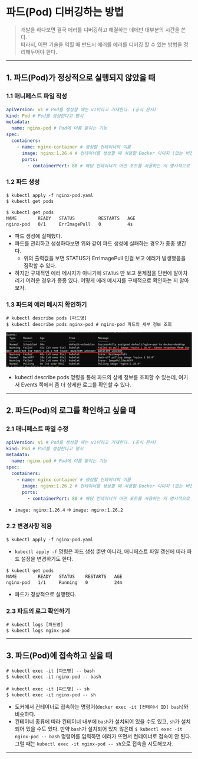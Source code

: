 # 파드(Pod) 디버깅하는 방법

> 개발을 하다보면 결국 에러를 디버깅하고 해결하는 데에만 대부분의 시간을 쓴다.  
> 따라서, 어떤 기술을 익힐 때 반드시 에러를 에러를 디버깅 할 수 있는 방법을 정리해두어야 한다.

---

## 1. 파드(Pod)가 정상적으로 실행되지 않았을 때

### 1.1 매니페스트 파일 작성
```yaml
apiVersion: v1 # Pod를 생성할 때는 v1이라고 기재한다. (공식 문서)
kind: Pod # Pod를 생성한다고 명시
metadata:
  name: nginx-pod # Pod에 이름 붙이는 기능
spec:
  containers:
    - name: nginx-container # 생성할 컨테이너의 이름
      image: nginx:1.26.4 # 컨테이너를 생성할 때 사용할 Docker 이미지 (없는 버전)
      ports:
        - containerPort: 80 # 해당 컨테이너가 어떤 포트를 사용하는 지 명시적으로 표현(가독성)
```

### 1.2 파드 생성
```shell
$ kubectl apply -f nginx-pod.yaml
$ kubectl get pods
```
```shell
$ kubectl get pods
NAME        READY   STATUS         RESTARTS   AGE
nginx-pod   0/1     ErrImagePull   0          4s
```
- 파드 생성에 실패했다.
- 파드를 관리하고 생성하다보면 위와 같이 파드 생성에 실패하는 경우가 종종 생긴다. 
  - 위의 출력값을 보면 STATUS가 ErrImagePull 인걸 보고 에러가 발생했음을 짐작할 수 있다. 
- 하지만 구체적인 에러 메시지가 아니기에 `STATUS` 만 보고 문제점을 단번에 알아차리기 어려운 경우가 종종 있다. 어떻게 에러 메시지를 구체적으로 확인하는 지 알아보자.


### 1.3 파드의 에러 메시지 확인하기
```shell
# kubectl describe pods [파드명]
$ kubectl describe pods nginx-pod # nginx-pod 파드의 세부 정보 조회
```
![debug-pod-1.png](./imgs/debug-pod-1.png)

- kubectl describe pods 명령을 통해 파드의 상세 정보를 조회할 수 있는데, 여기서 Events 쪽에서 좀 더 상세한
로그를 확인할 수 있다.

---

## 2. 파드(Pod)의 로그를 확인하고 싶을 때
### 2.1 매니페스트 파일 수정
```yaml
apiVersion: v1 # Pod를 생성할 때는 v1이라고 기재한다. (공식 문서)
kind: Pod # Pod를 생성한다고 명시
metadata:
  name: nginx-pod # Pod에 이름 붙이는 기능
spec:
  containers:
    - name: nginx-container # 생성할 컨테이너의 이름
      image: nginx:1.26.2 # 컨테이너를 생성할 때 사용할 Docker 이미지 (없는 버전)
      ports:
        - containerPort: 80 # 해당 컨테이너가 어떤 포트를 사용하는 지 명시적으로 표현(가독성)
```
- `image: nginx:1.26.4` -> `image: nginx:1.26.2`


### 2.2 변경사항 적용
```shell
$ kubectl apply -f nginx-pod.yaml
```
- `kubectl apply -f` 명령은 파드 생성 뿐만 아니라, 매니페스트 파일 갱신에 따라 파드 설정을 변경하기도 한다.


```shell
$ kubectl get pods
NAME        READY   STATUS    RESTARTS   AGE
nginx-pod   1/1     Running   0          24m
```
- 파드가 정상적으로 실행됐다.

### 2.3 파드의 로그 확인하기
```shell
# kubectl logs [파드명]
$ kubectl logs nginx-pod
```

---

## 3. 파드(Pod)에 접속하고 싶을 때
```shell
# kubectl exec -it [파드명] -- bash
$ kubectl exec -it nginx-pod -- bash

# kubectl exec -it [파드명] -- sh
$ kubectl exec -it nginx-pod -- sh
```
- 도커에서 컨테이너로 접속하는 명령어(`docker exec -it [컨테이너 ID] bash`)와 비슷하다.
- 컨테이너 종류에 따라 컨테이너 내부에 `bash`가 설치되어 있을 수도 있고, `sh`가 설치되어 있을 수도 있다. 만약 `bash`가 설치되어 있지
않은데 `$ kubectl exec -it nginx-pod -- bash` 명령어를 입력하면 에러가 뜨면서 컨테이너로 접속이 안 된다. 그럴 때는
`kubectl exec -it nginx-pod -- sh`으로 접속을 시도해보자.

---
